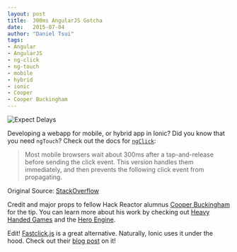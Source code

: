 ```yaml
---
layout: post
title:  300ms AngularJS Gotcha
date:   2015-07-04
author: "Daniel Tsui"
tags:
- Angular
- AngularJS
- ng-click
- ng-touch
- mobile
- hybrid
- ionic
- Cooper
- Cooper Buckingham
---
```


![Expect Delays](http://ionicframework.com/img/blog/delay-header.png)

Developing a webapp for mobile, or hybrid app in Ionic? Did you know that you need `ngTouch`?
Check out the docs for [`ngClick`](https://docs.angularjs.org/api/ngTouch/directive/ngClick):

> Most mobile browsers wait about 300ms after a tap-and-release before sending the click event. This version handles them immediately, and then prevents the following click event from propagating.

Original Source: [StackOverflow](http://stackoverflow.com/questions/20718020/angularjs-ngtouch-300ms-delay)

Credit and major props to fellow Hack Reactor alumnus [Cooper Buckingham](https://www.linkedin.com/in/cooperbuckingham) for the tip. You can learn more about his work by checking out [Heavy Handed Games](http://heavyhandedgames.com/) and the [Hero Engine](http://www.heroengine.com/).

Edit!
[Fastclick.js](https://github.com/ftlabs/fastclick) is a great alternative. Naturally, Ionic uses it under the hood. Check out their [blog post](http://blog.ionic.io/hybrid-apps-and-the-curse-of-the-300ms-delay/) on it!